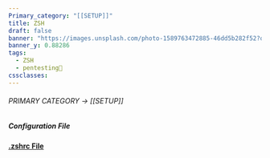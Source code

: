 ```yaml
---
Primary_category: "[[SETUP]]"
title: ZSH
draft: false
banner: "https://images.unsplash.com/photo-1589763472885-46dd5b282f52?q=80&w=1748&auto=format&fit=crop&ixlib=rb-4.0.3&ixid=M3wxMjA3fDB8MHxwaG90by1wYWdlfHx8fGVufDB8fHx8fA%3D%3D"
banner_y: 0.88286
tags:
  - ZSH
  - pentesting👹
cssclasses:
---
```


###### PRIMARY CATEGORY → [[SETUP]]

##### Configuration File

**[.zshrc File](https://paste.mozilla.org/ZNBfNfOc)**